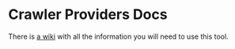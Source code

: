 # Crawler Providers Docs

There is [a wiki](https://github.com/emaLorenzo/crawler-providers/wiki) with all the information you will need to use this tool.

